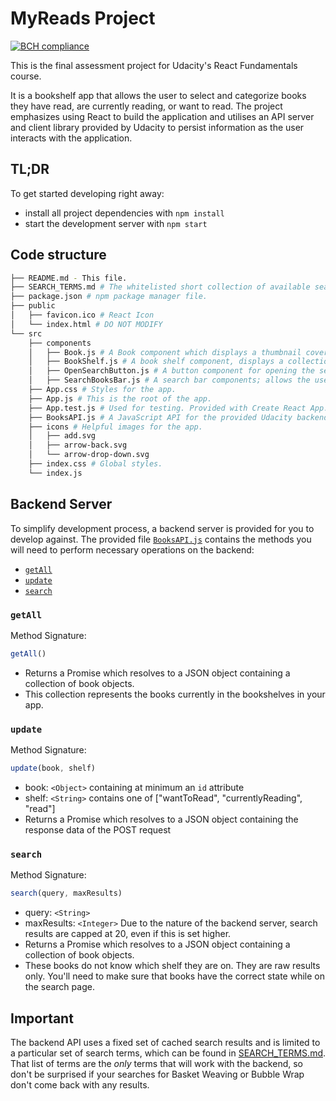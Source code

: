 # MyReads Project

[![BCH compliance](https://bettercodehub.com/edge/badge/richardrigby/reactnd-project-myreads?branch=master)](https://bettercodehub.com/)

This is the final assessment project for Udacity's React Fundamentals course. 

It is a bookshelf app that allows the user to select and categorize books they have read, are currently reading, or want to read. The project emphasizes using React to build the application and utilises an API server and client library provided by Udacity to persist information as the user interacts with the application.


## TL;DR

To get started developing right away:

* install all project dependencies with `npm install`
* start the development server with `npm start`

## Code structure
```bash
├── README.md - This file.
├── SEARCH_TERMS.md # The whitelisted short collection of available search terms for you to use with your app.
├── package.json # npm package manager file.
├── public
│   ├── favicon.ico # React Icon
│   └── index.html # DO NOT MODIFY
└── src
    ├── components
    │   ├── Book.js # A Book component which displays a thumbnail cover image, book title as well as the books authors.
    │   ├── BookShelf.js # A book shelf component, displays a collections of books.
    │   ├── OpenSearchButton.js # A button component for opening the search page.
    │   ├── SearchBooksBar.js # A search bar components; allows the user to type in search terms and view resulting matches.
    ├── App.css # Styles for the app.
    ├── App.js # This is the root of the app.
    ├── App.test.js # Used for testing. Provided with Create React App.
    ├── BooksAPI.js # A JavaScript API for the provided Udacity backend. Instructions for the methods are below.
    ├── icons # Helpful images for the app.
    │   ├── add.svg
    │   ├── arrow-back.svg
    │   └── arrow-drop-down.svg
    ├── index.css # Global styles.
    └── index.js
```

## Backend Server

To simplify development process, a backend server is provided for you to develop against. The provided file [`BooksAPI.js`](src/BooksAPI.js) contains the methods you will need to perform necessary operations on the backend:

* [`getAll`](#getall)
* [`update`](#update)
* [`search`](#search)

### `getAll`

Method Signature:

```js
getAll()
```

* Returns a Promise which resolves to a JSON object containing a collection of book objects.
* This collection represents the books currently in the bookshelves in your app.

### `update`

Method Signature:

```js
update(book, shelf)
```

* book: `<Object>` containing at minimum an `id` attribute
* shelf: `<String>` contains one of ["wantToRead", "currentlyReading", "read"]  
* Returns a Promise which resolves to a JSON object containing the response data of the POST request

### `search`

Method Signature:

```js
search(query, maxResults)
```

* query: `<String>`
* maxResults: `<Integer>` Due to the nature of the backend server, search results are capped at 20, even if this is set higher.
* Returns a Promise which resolves to a JSON object containing a collection of book objects.
* These books do not know which shelf they are on. They are raw results only. You'll need to make sure that books have the correct state while on the search page.

## Important
The backend API uses a fixed set of cached search results and is limited to a particular set of search terms, which can be found in [SEARCH_TERMS.md](SEARCH_TERMS.md). That list of terms are the _only_ terms that will work with the backend, so don't be surprised if your searches for Basket Weaving or Bubble Wrap don't come back with any results.


